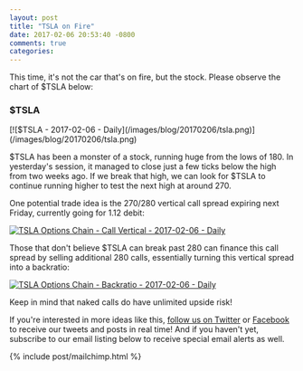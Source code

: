 ```yaml
---
layout: post
title: "TSLA on Fire"
date: 2017-02-06 20:53:40 -0800
comments: true
categories:
---
```


This time, it's not the car that's on fire, but the stock. Please observe the chart of $TSLA below:

<h3 id="20170206-tsla">$TSLA</h3>
[![$TSLA - 2017-02-06 - Daily](/images/blog/20170206/tsla.png)](/images/blog/20170206/tsla.png)

$TSLA has been a monster of a stock, running huge from the lows of 180. In yesterday's session, it managed to close just a few ticks below the high from two weeks ago. If we break that high, we can look for $TSLA to continue running higher to test the next high at around 270.

One potential trade idea is the 270/280 vertical call spread expiring next Friday, currently going for 1.12 debit:

[![TSLA Options Chain - Call Vertical - 2017-02-06 - Daily](/images/blog/20170206/tslaoc.png)](/images/blog/20170206/tslaoc.png)

Those that don't believe $TSLA can break past 280 can finance this call spread by selling additional 280 calls, essentially turning this vertical spread into a backratio:

[![TSLA Options Chain - Backratio - 2017-02-06 - Daily](/images/blog/20170206/tslaoc2.png)](/images/blog/20170206/tslaoc2.png)

Keep in mind that naked calls do have unlimited upside risk!

If you're interested in more ideas like this, [follow us on Twitter](https://twitter.com/theta_positive "Follow @thetatrades on Twitter") or [Facebook](https://facebook.com/thetatrades "Follow @thetatrades on Facebook") to receive our tweets and posts in real time! And if you haven't yet, subscribe to our email listing below to receive special email alerts as well.

{% include post/mailchimp.html %}
<!-- {% include post/amazon_ad_books.html %} -->
